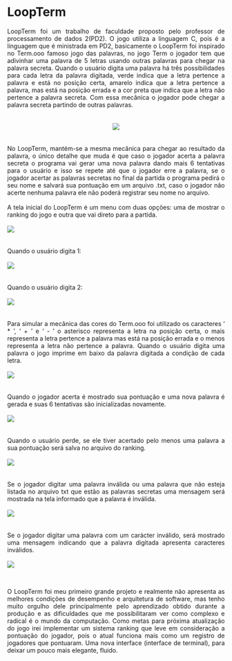 # LoopTerm


<div align="justify">LoopTerm foi um trabalho de faculdade proposto pelo professor de processamento de dados 2(PD2). O jogo utiliza a linguagem C, pois é a linguagem   que é ministrada em PD2, basicamente o LoopTerm foi  inspirado no Term.ooo famoso jogo das palavras, no jogo Term o jogador tem que adivinhar uma palavra de 5 letras     usando outras palavras para chegar na palavra secreta. Quando o usuário digita uma palavra há três possibilidades para cada letra da palavra digitada, verde indica que   a letra pertence a palavra e está no posição certa, amarelo indica que a letra pertence a palavra, mas está na posição errada e a cor preta que indica que a letra não   pertence a palavra secreta. Com essa mecânica o jogador pode chegar a palavra secreta partindo de outras palavras. 
</div>

<br>
<br>

<div align = "center">
    <img src = "https://github.com/guto7191/LoopTerm/blob/master/imagem/img9.png"> 
</div>

<br>
<br>

<div align = "justify">
No LoopTerm, mantém-se a mesma mecânica para chegar ao resultado da palavra, o único detalhe que muda é que caso o jogador acerta a palavra secreta o programa vai     gerar uma nova palavra dando mais 6 tentativas para o usuário e isso se repete até que o jogador erre a palavra,  se o jogador acertar as palavras secretas no final da   partida o programa pedirá o seu nome e salvará sua pontuação em um arquivo .txt, caso o jogador não acerte nenhuma palavra ele não poderá registrar seu nome no    arquivo.
  <br>
  <br>
  A tela inicial do LoopTerm é um menu com duas opções: uma de mostrar o ranking do jogo e outra que vai direto para a partida.
</div>

<br>

<div>
    <img src = "https://github.com/guto7191/LoopTerm/blob/master/imagem/img1.png">
</div>

<br>
<br>

<div align = "justify">
   Quando o usuário digita 1:
</div>

<br>

<div>
    <img src = "https://github.com/guto7191/LoopTerm/blob/master/imagem/img2.png">
</div>

<br>
<br>

<div align = "justify">
   Quando o usuário digita 2:
</div>
<br>
<div>
    <img src = "https://github.com/guto7191/LoopTerm/blob/master/imagem/img3.png">
</div>

<br>
<br>

<div align = "justify">
     Para simular a mecânica  das cores do Term.ooo foi utilizado os caracteres ‘ * ’,  ‘ + ’   e ‘ - ’  o asterisco representa a letra na posição certa, o mais            representa a letra pertence a palavra mas está na posição errada e o menos representa a letra não pertence a palavra. Quando o usuário digita uma palavra o jogo      imprime em baixo da palavra digitada a condição de cada letra.
</div>

<br>

<div>
    <img src = "https://github.com/guto7191/LoopTerm/blob/master/imagem/img4.png">
</div>


<br>
<br>

<div align = "justify">
   Quando o jogador acerta é mostrado sua pontuação e uma nova palavra é gerada  e suas 6 tentativas são inicializadas novamente.
</div>

<br>

<div>
    <img src = "https://github.com/guto7191/LoopTerm/blob/master/imagem/img5.png">
</div>

<br>
<br>

<div align = "justify">
  Quando o usuário perde, se ele tiver acertado pelo menos uma palavra a sua pontuação será salva no arquivo do ranking.
</div>

<br>

<div>
    <img src = "https://github.com/guto7191/LoopTerm/blob/master/imagem/img6.png">
</div>

<br>
<br>

<div align = "justify">
  Se o jogador digitar uma palavra inválida ou uma palavra que não esteja listada no arquivo txt que estão as palavras secretas uma mensagem será mostrada na tela        informado que a palavra é inválida.  

<br>
<br>

</div>
     <img src = "https://github.com/guto7191/LoopTerm/blob/master/imagem/img7.png">
<div>

<br>
<br>

<div align = "justify">
 Se o jogador digitar uma palavra com um carácter inválido, será mostrado uma mensagem indicando que a palavra digitada apresenta caracteres inválidos. 

<br>
<br>

</div>
     <img src = "https://github.com/guto7191/LoopTerm/blob/master/imagem/img8.png">
<div>

## 
  
<br>
  
<div align = "justify">
  O LoopTerm foi meu primeiro grande projeto e realmente não apresenta as melhores condições de desempenho e arquitetura de software, mas tenho muito orgulho dele       principalmente pelo aprendizado obtido durante a produção e as dificuldades que me possibilitaram ver como complexo e radical é o mundo da computação. Como metas     para   próxima atualização do jogo irei implementar um sistema ranking que leve em consideração a pontuação do jogador, pois o atual funciona mais como um registro   de jogadores que pontuaram. Uma nova interface (interface de terminal), para deixar um pouco mais elegante, fluido. 
</div>

